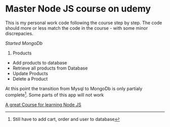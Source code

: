 # Master Node JS course on udemy

This is my personal work code following the course step by step.
The code should more or less match the code in the course - with some minor discrepacies.

*Started MongoDb*

1. Products
  * Add products to database
  * Retrieve all products from Database
  * Update Products
  * Delete a Product

At this point the transition from Mysql to MongoDb is only
partialy complete[^1]. Some parts of this app will not work

[^1]: Still have to add cart, order and user to database



[A great Course for learning Node JS](https://www.udemy.com/course/nodejs-the-complete-guide/)
